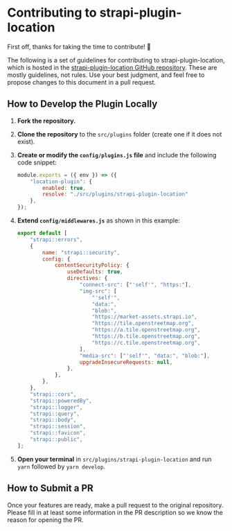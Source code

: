 # Contributing to strapi-plugin-location

First off, thanks for taking the time to contribute! 🎉

The following is a set of guidelines for contributing to strapi-plugin-location, which is hosted in the [strapi-plugin-location GitHub repository](https://github.com/notum-cz/strapi-plugin-location). These are mostly guidelines, not rules. Use your best judgment, and feel free to propose changes to this document in a pull request.

## How to Develop the Plugin Locally

1. **Fork the repository.**
2. **Clone the repository** to the `src/plugins` folder (create one if it does not exist).
3. **Create or modify the `config/plugins.js` file** and include the following code snippet:

    ```javascript
    module.exports = ({ env }) => ({
        "location-plugin": {
            enabled: true,
            resolve: "./src/plugins/strapi-plugin-location"
        },
    });
    ```

4. **Extend `config/middlewares.js`** as shown in this example:

    ```javascript
    export default [
        "strapi::errors",
        {
            name: "strapi::security",
            config: {
                contentSecurityPolicy: {
                    useDefaults: true,
                    directives: {
                        "connect-src": ["'self'", "https:"],
                        "img-src": [
                            "'self'",
                            "data:",
                            "blob:",
                            "https://market-assets.strapi.io",
                            "https://tile.openstreetmap.org",
                            "https://a.tile.openstreetmap.org",
                            "https://b.tile.openstreetmap.org",
                            "https://c.tile.openstreetmap.org",
                        ],
                        "media-src": ["'self'", "data:", "blob:"],
                        upgradeInsecureRequests: null,
                    },
                },
            },
        },
        "strapi::cors",
        "strapi::poweredBy",
        "strapi::logger",
        "strapi::query",
        "strapi::body",
        "strapi::session",
        "strapi::favicon",
        "strapi::public",
    ];
    ```

5. **Open your terminal** in `src/plugins/strapi-plugin-location` and run `yarn` followed by `yarn develop`.

## How to Submit a PR

Once your features are ready, make a pull request to the original repository. Please fill in at least some information in the PR description so we know the reason for opening the PR.
